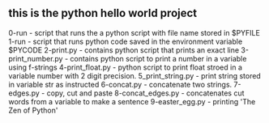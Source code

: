 ## this is the python hello world project  

0-run - script that runs the a python script with file name stored in $PYFILE 
1-run - script that runs python code saved in the environment variable $PYCODE
2-print.py - contains python script that prints an exact line
3-print_number.py - contains python script to print a number in a variable using f-strings
4-print_float.py - python script to print float stroed in a variable number with 2 digit precision.
5_print_string.py - print string stored in variable str as instructed 
6-concat.py - concatenate two strings.
7-edges.py - copy, cut and paste
8-concat_edges.py - concatenates cut words from a variable to make a sentence
9-easter_egg.py - printing 'The Zen of Python'